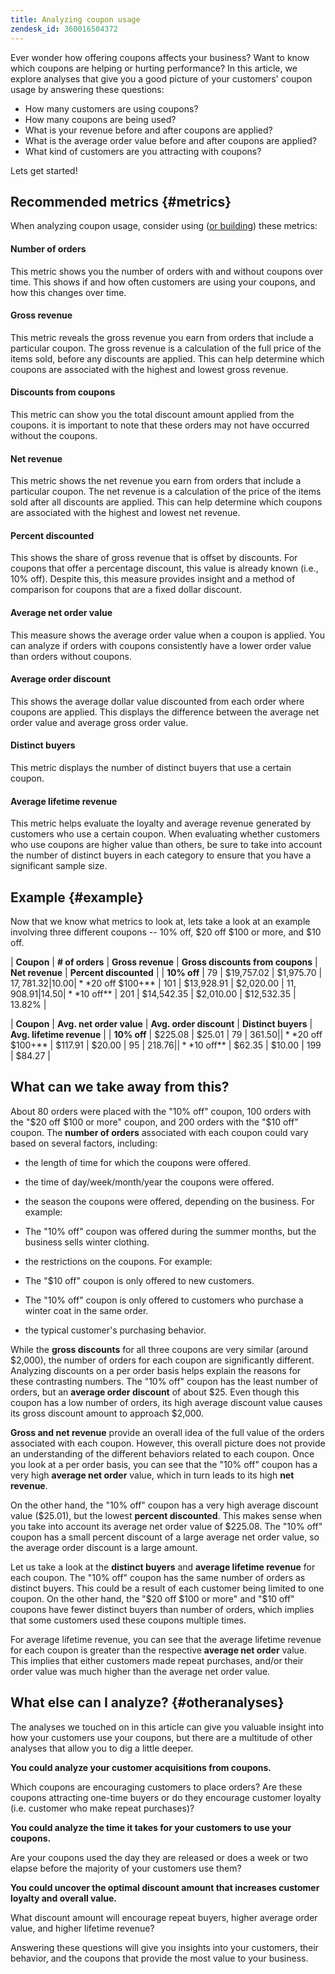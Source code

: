 ```yaml
---
title: Analyzing coupon usage
zendesk_id: 360016504372
---
```


Ever wonder how offering coupons affects your business? Want to know which coupons are helping or hurting performance? In this article, we explore analyses that give you a good picture of your customers' coupon usage by answering these questions:

* How many customers are using coupons?
* How many coupons are being used?
* What is your revenue before and after coupons are applied?
* What is the average order value before and after coupons are applied?
* What kind of customers are you attracting with coupons?

Lets get started!

## Recommended metrics {#metrics}

When analyzing coupon usage, consider using ([or building](../data-user/reports/ess-manage-data-metrics.md)) these metrics:

#### Number of orders

This metric shows you the number of orders with and without coupons over time. This shows if and how often customers are using your coupons, and how this changes over time.

#### Gross revenue

This metric reveals the gross revenue you earn from orders that include a particular coupon. The gross revenue is a calculation of the full price of the items sold, before any discounts are applied. This can help determine which coupons are associated with the highest and lowest gross revenue.

#### Discounts from coupons

This metric can show you the total discount amount applied from the coupons. it is important to note that these orders may not have occurred without the coupons.

#### Net revenue

This metric shows the net revenue you earn from orders that include a particular coupon. The net revenue is a calculation of the price of the items sold after all discounts are applied. This can help determine which coupons are associated with the highest and lowest net revenue.

#### Percent discounted

This shows the share of gross revenue that is offset by discounts. For coupons that offer a percentage discount, this value is already known (i.e., 10% off). Despite this, this measure provides insight and a method of comparison for coupons that are a fixed dollar discount.

#### Average net order value

This measure shows the average order value when a coupon is applied. You can analyze if orders with coupons consistently have a lower order value than orders without coupons.

#### Average order discount

This shows the average dollar value discounted from each order where coupons are applied. This displays the difference between the average net order value and average gross order value.

#### Distinct buyers

This metric displays the number of distinct buyers that use a certain coupon.

#### Average lifetime revenue

This metric helps evaluate the loyalty and average revenue generated by customers who use a certain coupon. When evaluating whether customers who use coupons are higher value than others, be sure to take into account the number of distinct buyers in each category to ensure that you have a significant sample size.

## Example {#example}

Now that we know what metrics to look at, lets take a look at an example involving three different coupons -- 10% off, $20 off $100 or more, and $10 off.

| **Coupon** | **# of orders** | **Gross revenue** | **Gross discounts from coupons** | **Net revenue** | **Percent discounted** |
| **10% off** | 79 | $19,757.02 | $1,975.70 | $17,781.32 | 10.00% |
| **$20 off $100+** | 101 | $13,928.91 | $2,020.00 | $11,908.91 | 14.50% |
| **$10 off** | 201 | $14,542.35 | $2,010.00 | $12,532.35 | 13.82% |


| **Coupon** | **Avg. net order value** | **Avg. order discount** | **Distinct buyers** | **Avg. lifetime revenue** |
| **10% off** | $225.08 | $25.01 | 79 | $361.50 |
| **$20 off $100+** | $117.91 | $20.00 | 95 | $218.76 |
| **$10 off** | $62.35 | $10.00 | 199 | $84.27 |

## What can we take away from this?

About 80 orders were placed with the "10% off" coupon, 100 orders with the "$20 off $100 or more" coupon, and 200 orders with the "$10 off" coupon. The **number of orders** associated with each coupon could vary based on several factors, including:

* the length of time for which the coupons were offered.
* the time of day/week/month/year the coupons were offered.
* the season the coupons were offered, depending on the business. For example:
* The "10% off" coupon was offered during the summer months, but the business sells winter clothing.

* the restrictions on the coupons. For example:
* The "$10 off" coupon is only offered to new customers.
* The "10% off" coupon is only offered to customers who purchase a winter coat in the same order.

* the typical customer's purchasing behavior.

While the **gross discounts** for all three coupons are very similar (around $2,000), the number of orders for each coupon are significantly different. Analyzing discounts on a per order basis helps explain the reasons for these contrasting numbers. The "10% off" coupon has the least number of orders, but an **average order discount** of about $25. Even though this coupon has a low number of orders, its high average discount value causes its gross discount amount to approach $2,000.

**Gross and net revenue** provide an overall idea of the full value of the orders associated with each coupon. However, this overall picture does not provide an understanding of the different behaviors related to each coupon. Once you look at a per order basis, you can see that the "10% off" coupon has a very high **average net order** value, which in turn leads to its high **net revenue**.

On the other hand, the "10% off" coupon has a very high average discount value ($25.01), but the lowest **percent discounted**. This makes sense when you take into account its average net order value of $225.08. The "10% off" coupon has a small percent discount of a large average net order value, so the average order discount is a large amount.

Let us take a look at the **distinct buyers** and **average lifetime revenue** for each coupon. The "10% off" coupon has the same number of orders as distinct buyers. This could be a result of each customer being limited to one coupon. On the other hand, the "$20 off $100 or more" and "$10 off" coupons have fewer distinct buyers than number of orders, which implies that some customers used these coupons multiple times.

For average lifetime revenue, you can see that the average lifetime revenue for each coupon is greater than the respective **average net order** value. This implies that either customers made repeat purchases, and/or their order value was much higher than the average net order value.

## What else can I analyze? {#otheranalyses}

The analyses we touched on in this article can give you valuable insight into how your customers use your coupons, but there are a multitude of other analyses that allow you to dig a little deeper.

**You could analyze your customer acquisitions from coupons.**

Which coupons are encouraging customers to place orders? Are these coupons attracting one-time buyers or do they encourage customer loyalty (i.e. customer who make repeat purchases)?

**You could analyze the time it takes for your customers to use your coupons.**

Are your coupons used the day they are released or does a week or two elapse before the majority of your customers use them?

**You could uncover the optimal discount amount that increases customer loyalty and overall value.**

What discount amount will encourage repeat buyers, higher average order value, and higher lifetime revenue?

Answering these questions will give you insights into your customers, their behavior, and the coupons that provide the most value to your business.